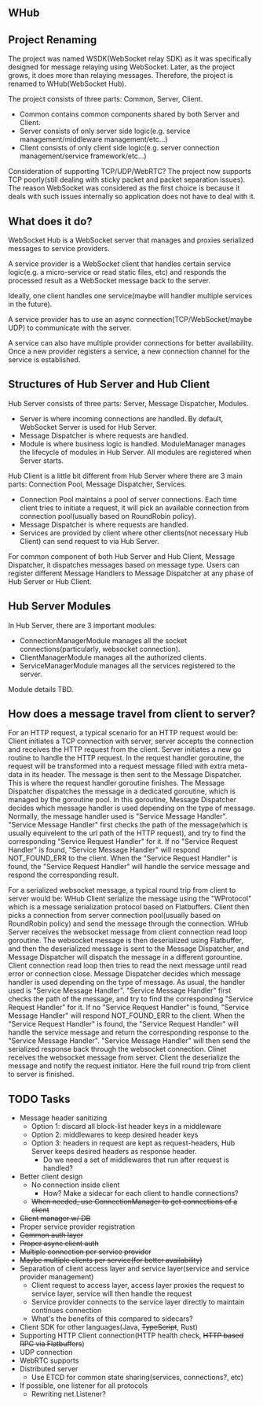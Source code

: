## WHub

## Project Renaming
The project was named WSDK(WebSocket relay SDK) as it was specifically designed for message relaying using WebSocket. Later, as the project grows, it does more than relaying messages. Therefore, the project is renamed to WHub(WebSocket Hub). 

The project consists of three parts: Common, Server,  Client.

* Common contains common components shared by both Server and Client.
* Server consists of only server side logic(e.g. service management/middleware management/etc...)
* Client consists of only client side logic(e.g. server connection management/service framework/etc...)

Consideration of supporting TCP/UDP/WebRTC?
The project now supports TCP poorly(still dealing with sticky packet and packet separation issues). The reason WebSocket was considered as the first choice is because it deals with such issues internally so application does not have to deal with it.

## What does it do?
WebSocket Hub is a WebSocket server that manages and proxies serialized messages to service providers.

A service provider is a WebSocket client that handles certain service logic(e.g. a micro-service 
or read static files, etc) and responds the processed result as a WebSocket message back to the server.

Ideally, one client handles one service(maybe will handler multiple services in the future).

A service provider has to use an async connection(TCP/WebSocket/maybe UDP) to communicate with the server.

A service can also have multiple provider connections for better availability. Once a new provider registers a service, 
a new connection channel for the service is established.

## Structures of Hub Server and Hub Client
Hub Server consists of three parts: Server, Message Dispatcher, Modules.
* Server is where incoming connections are handled. By default, WebSocket Server is used for Hub Server.
* Message Dispatcher is where requests are handled.
* Module is where business logic is handled. ModuleManager manages the lifecycle of modules in Hub Server. All modules are registered when Server starts.

Hub Client is a little bit different from Hub Server where there are 3 main parts: Connection Pool, Message Dispatcher, Services.
* Connection Pool maintains a pool of server connections. Each time client tries to initiate a request, it will pick an available connection from connection pool(usually based on RoundRobin policy).
* Message Dispatcher is where requests are handled.
* Services are provided by client where other clients(not necessary Hub Client) can send request to via Hub Server.

For common component of both Hub Server and Hub Client, Message Dispatcher, it dispatches messages based on message type. Users can register different Message Handlers to Message Dispatcher at any phase of Hub Server or Hub Client.

## Hub Server Modules
In Hub Server, there are 3 important modules:
* ConnectionManagerModule manages all the socket connections(particularly, websocket connection).
* ClientManagerModule manages all the authorized clients.
* ServiceManagerModule manages all the services registered to the server.

Module details TBD.


## How does a message travel from client to server?
For an HTTP request, a typical scenario for an HTTP request would be:
Client initiates a TCP connection with server, server accepts the connection and receives the HTTP request from the client. Server initiates a new go routine to handle the HTTP request. 
In the request handler goroutine, the request will be transformed into a request message filled with extra meta-data in its header. The message is then sent to the Message Dispatcher. This is where the request handler goroutine finishes.
The Message Dispatcher dispatches the message in a dedicated goroutine, which is managed by the goroutine pool. In this goroutine, Message Dispatcher decides which message handler is used depending on the type of message. Normally, the message handler used is "Service Message Handler".
"Service Message Handler" first checks the path of the message(which is usually equivelent to the url path of the HTTP request), and try to find the corresponding "Service Request Handler" for it. If no "Service Request Handler" is found, "Service Message Handler" will respond NOT_FOUND_ERR to the client.
When the "Service Request Handler" is found, the "Service Request Handler" will handle the service message and respond the corresponding result.

For a serialized websocket message, a typical round trip from client to server would be:
WHub Client serialize the message using the "WProtocol" which is a message serialization protocol based on Flatbuffers. Client then picks a connection from server connection pool(usually based on RoundRobin policy) and send the message through the connection.
WHub Server receives the websocket message from client connection read loop goroutine. The websocket message is then deserialized using Flatbuffer, and then the deserialized message is sent to the Message Dispatcher, and Message Dispatcher will dispatch the message in a different gorountine. Client connection read loop then tries to read the next message until read error or connection close.
Message Dispatcher decides which message handler is used depending on the type of message. As usual, the handler used is "Service Message Handler".
"Service Message Handler" first checks the path of the message, and try to find the corresponding "Service Request Handler" for it. If no "Service Request Handler" is found, "Service Message Handler" will respond NOT_FOUND_ERR to the client.
When the "Service Request Handler" is found, the "Service Request Handler" will handle the service message and return the corresponding response to the "Service Message Handler". "Service Message Handler" will then send the serialized response back through the websocket connection.
Clinet receives the websocket message from server. Client the deserialize the message and notify the request initiator. Here the full round trip from client to server is finished.




## TODO Tasks
* Message header sanitizing
  * Option 1: discard all block-list header keys in a middleware
  * Option 2: middlewares to keep desired header keys
  * Option 3: headers in request are kept as request-headers, Hub Server keeps desired headers as response header.
    * Do we need a set of middlewares that run after request is handled?
* Better client design
  * No connection inside client
      * How? Make a sidecar for each client to handle connections?
  * ~~When needed, use ConnectionManager to get connections of a client~~
* ~~Client manager w/ DB~~
* Proper service provider registration
* ~~Common auth layer~~
* ~~Proper async client auth~~
* ~~Multiple connection per service provider~~
* ~~Maybe multiple clients per service(for better availability)~~
* Separation of client access layer and service layer(service and service provider management)
  * Client request to access layer, access layer proxies the request to service layer, service will then handle the request
  * Service provider connects to the service layer directly to maintain continues connection
  * What's the benefits of this compared to sidecars?
* Client SDK for other languages(Java, ~~TypeScript~~, Rust)
* Supporting HTTP Client connection(HTTP health check, ~~HTTP based RPC via Flatbuffers~~)
* UDP connection
* WebRTC supports
* Distributed server
  * Use ETCD for common state sharing(services, connections?, etc)
* If possible, one listener for all protocols
  * Rewriting net.Listener?